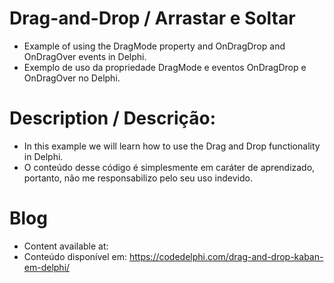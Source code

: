 # Drag-and-Drop / Arrastar e Soltar
- Example of using the DragMode property and OnDragDrop and OnDragOver events in Delphi.
- Exemplo de uso da propriedade DragMode e eventos OnDragDrop e OnDragOver no Delphi.

# Description / Descrição:

- In this example we will learn how to use the Drag and Drop functionality in Delphi.
- O conteúdo desse código é simplesmente em caráter de aprendizado, portanto, não me responsabilizo pelo seu uso indevido.

# Blog
- Content available at:
- Conteúdo disponível em:
  https://codedelphi.com/drag-and-drop-kaban-em-delphi/
